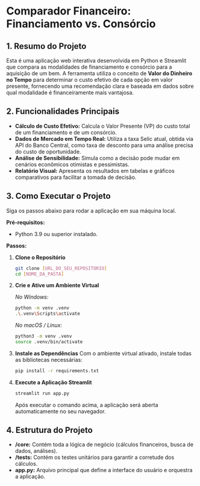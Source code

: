 # Comparador Financeiro: Financiamento vs. Consórcio

## 1. Resumo do Projeto

Esta é uma aplicação web interativa desenvolvida em Python e Streamlit que compara as modalidades de financiamento e consórcio para a aquisição de um bem. A ferramenta utiliza o conceito de **Valor do Dinheiro no Tempo** para determinar o custo efetivo de cada opção em valor presente, fornecendo uma recomendação clara e baseada em dados sobre qual modalidade é financeiramente mais vantajosa.

## 2. Funcionalidades Principais

- **Cálculo de Custo Efetivo:** Calcula o Valor Presente (VP) do custo total de um financiamento e de um consórcio.
- **Dados de Mercado em Tempo Real:** Utiliza a taxa Selic atual, obtida via API do Banco Central, como taxa de desconto para uma análise precisa do custo de oportunidade.
- **Análise de Sensibilidade:** Simula como a decisão pode mudar em cenários econômicos otimistas e pessimistas.
- **Relatório Visual:** Apresenta os resultados em tabelas e gráficos comparativos para facilitar a tomada de decisão.

## 3. Como Executar o Projeto

Siga os passos abaixo para rodar a aplicação em sua máquina local.

**Pré-requisitos:**
- Python 3.9 ou superior instalado.

**Passos:**

1.  **Clone o Repositório**
    ```bash
    git clone [URL_DO_SEU_REPOSITORIO]
    cd [NOME_DA_PASTA]
    ```

2.  **Crie e Ative um Ambiente Virtual**
    
    *No Windows:*
    ```bash
    python -m venv .venv
    .\.venv\Scripts\activate
    ```
    
    *No macOS / Linux:*
    ```bash
    python3 -m venv .venv
    source .venv/bin/activate
    ```

3.  **Instale as Dependências**
    Com o ambiente virtual ativado, instale todas as bibliotecas necessárias:
    ```bash
    pip install -r requirements.txt
    ```

4.  **Execute a Aplicação Streamlit**
    ```bash
    streamlit run app.py
    ```
    Após executar o comando acima, a aplicação será aberta automaticamente no seu navegador.

## 4. Estrutura do Projeto

- **/core:** Contém toda a lógica de negócio (cálculos financeiros, busca de dados, análises).
- **/tests:** Contém os testes unitários para garantir a corretude dos cálculos.
- **app.py:** Arquivo principal que define a interface do usuário e orquestra a aplicação.